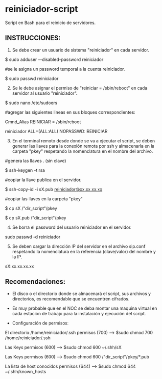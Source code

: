 # reiniciador-script
Script en Bash para el reinicio de servidores.

## INSTRUCCIONES:
1. Se debe crear un usuario de sistema "reiniciador" en cada servidor.

$ sudo adduser --disabled-password reiniciador

#se le asigna un password temporal a la cuenta reiniciador.

$ sudo passwd reiniciador


2. Se le debe asignar el permiso de "reiniciar = /sbin/reboot" en cada servidor al usuario "reiniciador".

$ sudo nano /etc/sudoers

#agregar las siguientes lineas en sus bloques correspondientes:

Cmnd_Alias REINICIAR = /sbin/reboot

reiniciador ALL=(ALL:ALL) NOPASSWD: REINICIAR

3. En el terminal remoto desde donde se va a ejecutar el script, se deben
generar las llaves para la conexión remota por ssh y almacenarla en
la carpeta "pkey" respetando la nomenclatura en el nombre del archivo.

#genera las llaves . (sin clave)

$ ssh-keygen -t rsa

#copiar la llave publica en el servidor.

$ ssh-copy-id -i sX.pub reiniciador@xx.xx.xx.xx

#copiar las llaves en la carpeta "pkey"

$ cp sX /"dir_script"/pkey

$ cp sX.pub /"dir_script"/pkey

4. Se borra el password del usuario reiniciador en el servidor.

sudo passwd -d reiniciador


5. Se deben cargar la dirección IP del servidor en el archivo sip.conf respetando
la nomenclatura en la referencia (clave/valor) del nombre y la IP.

sX:xx.xx.xx.xx

## Recomendaciones:
- El disco o el directorio donde se almacenará el script, sus archivos y directorios, es recomendable que se encuentren cifrados.

- Es muy probable que en el NOC se deba montar una maquina virtual en cada estación de trabajo para la instalación y ejecución del script.

- Configuración de permisos:

El directorio /home/reiniciador/.ssh  permisos (700)  --> $sudo chmod 700 /home/reiniciador/.ssh

Las Keys permisos (600)                       --> $sudo chmod 600 ~/.shh/sX

Las Keys permisos (600)                       --> $sudo chmod 600 /"dir_script"/pkey/*.pub

La lista de host conocidos permisos (644)     --> $sudo chmod 644 ~/.shh/known_hosts
